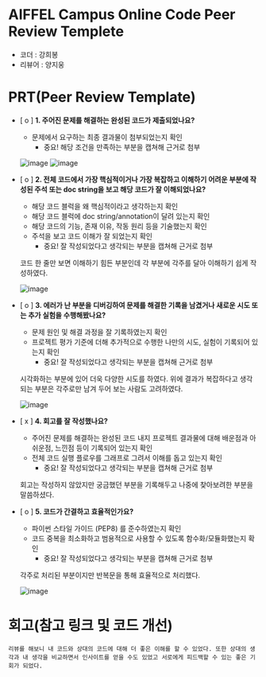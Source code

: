 # AIFFEL Campus Online Code Peer Review Templete
- 코더 : 강희봉
- 리뷰어 : 양지웅


# PRT(Peer Review Template)
- [ o ]  **1. 주어진 문제를 해결하는 완성된 코드가 제출되었나요?**
    - 문제에서 요구하는 최종 결과물이 첨부되었는지 확인
        - 중요! 해당 조건을 만족하는 부분을 캡쳐해 근거로 첨부

    ![image](https://github.com/user-attachments/assets/d9342d39-bd00-4f35-8900-e51be2038c7c)
    ![image](https://github.com/user-attachments/assets/bda58f76-4ba4-4abb-9c35-32bc95d5f35e)


- [ o ]  **2. 전체 코드에서 가장 핵심적이거나 가장 복잡하고 이해하기 어려운 부분에 작성된 
주석 또는 doc string을 보고 해당 코드가 잘 이해되었나요?**
    - 해당 코드 블럭을 왜 핵심적이라고 생각하는지 확인
    - 해당 코드 블럭에 doc string/annotation이 달려 있는지 확인
    - 해당 코드의 기능, 존재 이유, 작동 원리 등을 기술했는지 확인
    - 주석을 보고 코드 이해가 잘 되었는지 확인
        - 중요! 잘 작성되었다고 생각되는 부분을 캡쳐해 근거로 첨부
     
    코드 한 줄만 보면 이해하기 힘든 부분인데 각 부분에 각주를 달아 이해하기 쉽게 작성하였다.

  ![image](https://github.com/user-attachments/assets/4b37fb68-369b-4bd9-bd64-6c89de12b526)

        
- [ o ]  **3. 에러가 난 부분을 디버깅하여 문제를 해결한 기록을 남겼거나
새로운 시도 또는 추가 실험을 수행해봤나요?**
    - 문제 원인 및 해결 과정을 잘 기록하였는지 확인
    - 프로젝트 평가 기준에 더해 추가적으로 수행한 나만의 시도, 
    실험이 기록되어 있는지 확인
        - 중요! 잘 작성되었다고 생각되는 부분을 캡쳐해 근거로 첨부
     
    시각화하는 부분에 있어 더욱 다양한 시도를 하였다. 위에 결과가 복잡하다고 생각되는 부분은 각주로만 남겨 두어 보는 사람도 고려하였다.
  
  ![image](https://github.com/user-attachments/assets/88e54c60-cd6b-4a55-99d2-11f0f28590d3)

        
- [ x ]  **4. 회고를 잘 작성했나요?**
    - 주어진 문제를 해결하는 완성된 코드 내지 프로젝트 결과물에 대해
    배운점과 아쉬운점, 느낀점 등이 기록되어 있는지 확인
    - 전체 코드 실행 플로우를 그래프로 그려서 이해를 돕고 있는지 확인
        - 중요! 잘 작성되었다고 생각되는 부분을 캡쳐해 근거로 첨부
     
    회고는 작성하지 않았지만 궁금했던 부분을 기록해두고 나중에 찾아보려한 부분을 말씀하셨다.
        
- [ o ]  **5. 코드가 간결하고 효율적인가요?**
    - 파이썬 스타일 가이드 (PEP8) 를 준수하였는지 확인
    - 코드 중복을 최소화하고 범용적으로 사용할 수 있도록 함수화/모듈화했는지 확인
        - 중요! 잘 작성되었다고 생각되는 부분을 캡쳐해 근거로 첨부
     
    각주로 처리된 부분이지만 반복문을 통해 효율적으로 처리했다.
  
    ![image](https://github.com/user-attachments/assets/af735994-3a4d-4ffe-b283-c9a5fcb37477)



# 회고(참고 링크 및 코드 개선)
```
리뷰를 해보니 내 코드와 상대의 코드에 대해 더 좋은 이해를 할 수 있었다. 또한 상대의 생각과 내 생각을 비교하면서 인사이트를 얻을 수도 있었고 서로에게 피드백할 수 있는 좋은 기회가 되었다.
```
